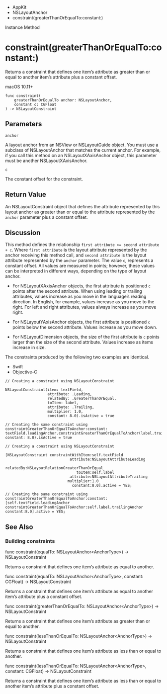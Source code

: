 

- AppKit
- NSLayoutAnchor
-  constraint(greaterThanOrEqualTo:constant:) 

Instance Method

# constraint(greaterThanOrEqualTo:constant:)

Returns a constraint that defines one item’s attribute as greater than or equal to another item’s attribute plus a constant offset.

macOS 10.11+

``` source
func constraint(
    greaterThanOrEqualTo anchor: NSLayoutAnchor,
    constant c: CGFloat
) -> NSLayoutConstraint
```

## Parameters 

`anchor`  

A layout anchor from an NSView or NSLayoutGuide object. You must use a subclass of NSLayoutAnchor that matches the current anchor. For example, if you call this method on an NSLayoutXAxisAnchor object, this parameter must be another NSLayoutXAxisAnchor.

`c`  

The constant offset for the constraint.

## Return Value

An NSLayoutConstraint object that defines the attribute represented by this layout anchor as greater than or equal to the attribute represented by the `anchor` parameter plus a constant offset.

## Discussion

This method defines the relationship `first attribute >= second attribute + c`. Where `first attribute` is the layout attribute represented by the anchor receiving this method call, and `second attribute` is the layout attribute represented by the `anchor` parameter. The value `c`, represents a constant offset. All values are measured in points; however, these values can be interpreted in different ways, depending on the type of layout anchor.

- For NSLayoutXAxisAnchor objects, the first attribute is positioned `c` points after the second attribute. When using leading or trailing attributes, values increase as you move in the language’s reading direction. In English, for example, values increase as you move to the right. For left and right attributes, values always increase as you move right.

- For NSLayoutYAxisAnchor objects, the first attribute is positioned `c` points below the second attribute. Values increase as you move down.

- For NSLayoutDimension objects, the size of the first attribute is `c` points larger than the size of the second attribute. Values increase as items increase in size.

The constraints produced by the following two examples are identical.

- Swift
- Objective-C

```
// Creating a constraint using NSLayoutConstraint

NSLayoutConstraint(item: textField,
                   attribute: .Leading,
                   relatedBy: .GreaterThanOrEqual,
                   toItem: label,
                   attribute: .Trailing,
                   multiplier: 1.0,
                   constant: 8.0).isActive = true

// Creating the same constraint using constraintGreaterThanOrEqualToAnchor:constant:
textField.leadingAnchor.constraintGreaterThanOrEqualToAnchor(label.trailingAnchor, constant: 8.0).isActive = true
```

```
// Creating a constraint using NSLayoutConstraint

[NSLayoutConstraint constraintWithItem:self.textField
                             attribute:NSLayoutAttributeLeading
                             relatedBy:NSLayoutRelationGreaterThanOrEqual
                                toItem:self.label
                             attribute:NSLayoutAttributeTrailing
                            multiplier:1.0
                              constant:8.0].active = YES;

// Creating the same constraint using constraintGreaterThanOrEqualToAnchor:constant:
[self.textField.leadingAnchor constraintGreaterThanOrEqualToAnchor:self.label.trailingAnchor constant:8.0].active = YES;
```

## See Also

### Building constraints

func constraint(equalTo: NSLayoutAnchor&lt;AnchorType>) -> NSLayoutConstraint

Returns a constraint that defines one item’s attribute as equal to another.

func constraint(equalTo: NSLayoutAnchor&lt;AnchorType>, constant: CGFloat) -> NSLayoutConstraint

Returns a constraint that defines one item’s attribute as equal to another item’s attribute plus a constant offset.

func constraint(greaterThanOrEqualTo: NSLayoutAnchor&lt;AnchorType>) -> NSLayoutConstraint

Returns a constraint that defines one item’s attribute as greater than or equal to another.

func constraint(lessThanOrEqualTo: NSLayoutAnchor&lt;AnchorType>) -> NSLayoutConstraint

Returns a constraint that defines one item’s attribute as less than or equal to another.

func constraint(lessThanOrEqualTo: NSLayoutAnchor&lt;AnchorType>, constant: CGFloat) -> NSLayoutConstraint

Returns a constraint that defines one item’s attribute as less than or equal to another item’s attribute plus a constant offset.

